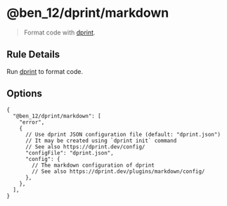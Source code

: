 # @ben_12/dprint/markdown

> Format code with [dprint].

## Rule Details

Run [dprint] to format code.

## Options

```jsonc
{
  "@ben_12/dprint/markdown": [
    "error",
    {
      // Use dprint JSON configuration file (default: "dprint.json")
      // It may be created using `dprint init` command
      // See also https://dprint.dev/config/
      "configFile": "dprint.json",
      "config": {
        // The markdown configuration of dprint
        // See also https://dprint.dev/plugins/markdown/config/
      },
    },
  ],
}
```

[dprint]: https://github.com/dprint/dprint
